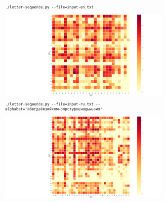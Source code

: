 ```
./letter-sequence.py --file=input-en.txt
```
![](./input-en.png)

```
./letter-sequence.py --file=input-ru.txt --alphabet='абвгдеёжзийклмнопрстуфхцчшщъыьэюя'
```
![](./input-ru.png)
